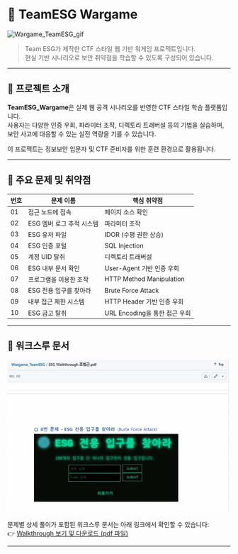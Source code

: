 # 🧠 TeamESG Wargame

![Wargame_TeamESG_gif](Wargame_TeamESG_main.gif)

> Team ESG가 제작한 CTF 스타일 웹 기반 워게임 프로젝트입니다.  
> 현실 기반 시나리오로 보안 취약점을 학습할 수 있도록 구성되어 있습니다.

---

## 🎯 프로젝트 소개

**TeamESG_Wargame**은 실제 웹 공격 시나리오를 반영한 CTF 스타일 학습 플랫폼입니다.  
사용자는 다양한 인증 우회, 파라미터 조작, 디렉토리 트래버설 등의 기법을 실습하며,  
보안 사고에 대응할 수 있는 실전 역량을 기를 수 있습니다.

이 프로젝트는 정보보안 입문자 및 CTF 준비자를 위한 훈련 환경으로 활용됩니다.

---

## 🧰 주요 문제 및 취약점

| 번호 | 문제 이름                              | 핵심 취약점                          |
|------|----------------------------------------|--------------------------------------|
| 01   | 접근 노드에 접속                        | 페이지 소스 확인                     |
| 02   | ESG 멤버 로그 추적 시스템               | 파라미터 조작                        |
| 03   | ESG 유저 파일                           | IDOR (수평 권한 상승)                |
| 04   | ESG 인증 포털                           | SQL Injection                        |
| 05   | 계정 UID 탈취                          | 디렉토리 트래버설                    |
| 06   | ESG 내부 문서 확인                     | User-Agent 기반 인증 우회           |
| 07   | 프로그램을 이용한 조작                  | HTTP Method Manipulation            |
| 08   | ESG 전용 입구를 찾아라                  | Brute Force Attack                  |
| 09   | 내부 접근 제한 시스템                   | HTTP Header 기반 인증 우회          |
| 10   | ESG 금고 탈취                          | URL Encoding을 통한 접근 우회       |

---

## 📝 워크스루 문서

![Wargame_TeamESG_walkthrough_gif](Wargame_TeamESG_walkthrough.gif)

문제별 상세 풀이가 포함된 워크스루 문서는 아래 링크에서 확인할 수 있습니다:  
👉 [Walkthrough 보기 및 다운로드 (pdf 파일)](https://github.com/whathekim/Wargame_TeamESG/blob/main/ESG%20Walkthrough%20%EC%A1%B0%EB%B2%94%EA%B7%BC.pdf)

---
